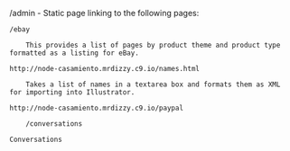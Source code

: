 /admin
    - Static page linking to the following pages:
    
    /ebay
    
        This provides a list of pages by product theme and product type formatted as a listing for eBay.
    
    http://node-casamiento.mrdizzy.c9.io/names.html
    
        Takes a list of names in a textarea box and formats them as XML for importing into Illustrator.
    
    http://node-casamiento.mrdizzy.c9.io/paypal
    
        /conversations
    
    Conversations